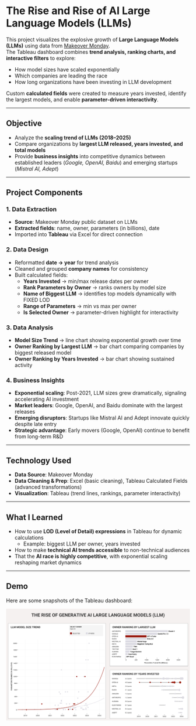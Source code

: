 # The Rise and Rise of AI Large Language Models (LLMs)

This project visualizes the explosive growth of **Large Language Models (LLMs)** using data from [Makeover Monday](https://data.world/makeovermonday/the-rise-and-rise-of-llms).  
The Tableau dashboard combines **trend analysis, ranking charts, and interactive filters** to explore:  

- How model sizes have scaled exponentially  
- Which companies are leading the race  
- How long organizations have been investing in LLM development  

Custom **calculated fields** were created to measure years invested, identify the largest models, and enable **parameter-driven interactivity**.

---

##  Objective
- Analyze the **scaling trend of LLMs (2018–2025)**  
- Compare organizations by **largest LLM released, years invested, and total models**  
- Provide **business insights** into competitive dynamics between established leaders (*Google, OpenAI, Baidu*) and emerging startups (*Mistral AI, Adept*)  

---

##  Project Components

### 1. Data Extraction
- **Source**: Makeover Monday public dataset on LLMs  
- **Extracted fields**: name, owner, parameters (in billions), date
- Imported into **Tableau** via Excel for direct connection  

### 2. Data Design
- Reformatted **date → year** for trend analysis  
- Cleaned and grouped **company names** for consistency  
- Built calculated fields:  
  - **Years Invested** → min/max release dates per owner  
  - **Rank Parameters by Owner** → ranks owners by model size  
  - **Name of Biggest LLM** → identifies top models dynamically with FIXED LOD  
  - **Range of Parameters** → min vs max per owner  
  - **Is Selected Owner** → parameter-driven highlight for interactivity  

### 3. Data Analysis
- **Model Size Trend** → line chart showing exponential growth over time  
- **Owner Ranking by Largest LLM** → bar chart comparing companies by biggest released model  
- **Owner Ranking by Years Invested** → bar chart showing sustained activity  

### 4. Business Insights
-  **Exponential scaling**: Post-2021, LLM sizes grew dramatically, signaling accelerating AI investment  
-  **Market leaders**: Google, OpenAI, and Baidu dominate with the largest releases  
-  **Emerging disruptors**: Startups like Mistral AI and Adept innovate quickly despite late entry  
-  **Strategic advantage**: Early movers (Google, OpenAI) continue to benefit from long-term R&D  

---

##  Technology Used
- **Data Source**: Makeover Monday 
- **Data Cleaning & Prep**: Excel (basic cleaning), Tableau Calculated Fields (advanced transformations)  
- **Visualization**: Tableau (trend lines, rankings, parameter interactivity)  

---

##  What I Learned
- How to use **LOD (Level of Detail) expressions** in Tableau for dynamic calculations  
  - Example: biggest LLM per owner, years invested  
- How to make **technical AI trends accessible** to non-technical audiences  
- That the **AI race is highly competitive**, with exponential scaling reshaping market dynamics  

---

##  Demo

Here are some snapshots of the Tableau dashboard:

<p align="center">
  <img
    src="The Rise and Rise of AI LLMs.png"
    alt="The Rise and Rise of AI LLMs – Tableau Dashboard"
    width="980">
</p>





